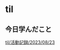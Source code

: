 # til

## 今日学んだこと

[til/活動記録/2023/08/23](https://github.com/tokiohamamatsu/til/blob/master/%E6%B4%BB%E5%8B%95%E8%A8%98%E9%8C%B2/2023/08/23.md)